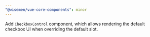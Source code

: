 ```yaml
---
"@wisemen/vue-core-components": minor
---
```


Add `CheckboxControl` component, which allows rendering the default checkbox UI when overriding the default slot.

